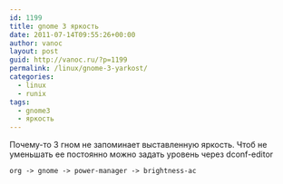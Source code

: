 ```yaml
---
id: 1199
title: gnome 3 яркость
date: 2011-07-14T09:55:26+00:00
author: vanoc
layout: post
guid: http://vanoc.ru/?p=1199
permalink: /linux/gnome-3-yarkost/
categories:
  - linux
  - runix
tags:
  - gnome3
  - яркость
---
```

Почему-то 3 гном не запоминает выставленную яркость. Чтоб не уменьшать ее постоянно можно задать уровень через dconf-editor

`org -> gnome -> power-manager -> brightness-ac`